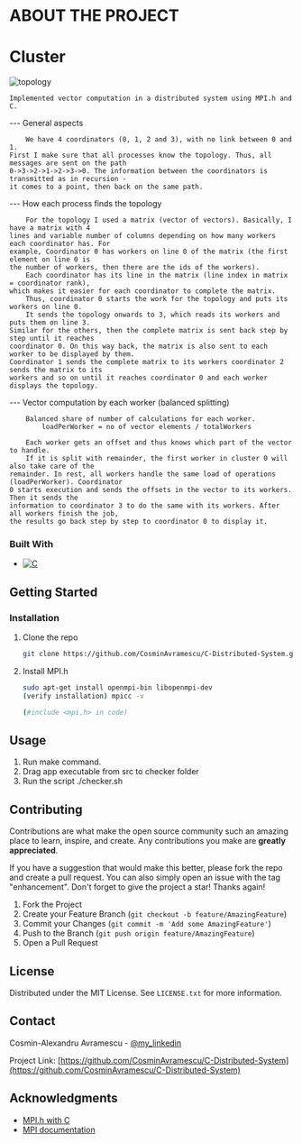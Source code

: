 <!-- ABOUT THE PROJECT -->
# ABOUT THE PROJECT

<!-- Cluster -->
# Cluster
![topology](https://i.imgur.com/6agX4dI.png)

	Implemented vector computation in a distributed system using MPI.h and C.	

--- General aspects

        We have 4 coordinators (0, 1, 2 and 3), with no link between 0 and 1.
    First I make sure that all processes know the topology. Thus, all messages are sent on the path
    0->3->2->1->2->3->0. The information between the coordinators is transmitted as in recursion - 
    it comes to a point, then back on the same path.

--- How each process finds the topology

        For the topology I used a matrix (vector of vectors). Basically, I have a matrix with 4 
    lines and variable number of columns depending on how many workers each coordinator has. For 
    example, Coordinator 0 has workers on line 0 of the matrix (the first element on line 0 is 
    the number of workers, then there are the ids of the workers).
        Each coordinator has its line in the matrix (line index in matrix = coordinator rank), 
    which makes it easier for each coordinator to complete the matrix.
        Thus, coordinator 0 starts the work for the topology and puts its workers on line 0.
        It sends the topology onwards to 3, which reads its workers and puts them on line 3. 
    Similar for the others, then the complete matrix is sent back step by step until it reaches 
    coordinator 0. On this way back, the matrix is also sent to each worker to be displayed by them. 
    Coordinator 1 sends the complete matrix to its workers coordinator 2 sends the matrix to its 
    workers and so on until it reaches coordinator 0 and each worker displays the topology.

--- Vector computation by each worker (balanced splitting)

        Balanced share of number of calculations for each worker.
            loadPerWorker = no of vector elements / totalWorkers

        Each worker gets an offset and thus knows which part of the vector to handle.
        If it is split with remainder, the first worker in cluster 0 will also take care of the 
    remainder. In rest, all workers handle the same load of operations (loadPerWorker). Coordinator
    0 starts execution and sends the offsets in the vector to its workers. Then it sends the 
    information to coordinator 3 to do the same with its workers. After all workers finish the job, 
    the results go back step by step to coordinator 0 to display it.


### Built With
* [![C][C]][C-url]


<!-- GETTING STARTED -->
## Getting Started

### Installation

1. Clone the repo
   ```sh
   git clone https://github.com/CosminAvramescu/C-Distributed-System.git
   ```
2. Install MPI.h
   ```sh
   sudo apt-get install openmpi-bin libopenmpi-dev
   (verify installation) mpicc -v

   (#include <mpi.h> in code)
   ```


<!-- USAGE EXAMPLES -->
## Usage

1. Run make command.
2. Drag app executable from src to checker folder
3. Run the script ./checker.sh


<!-- CONTRIBUTING -->
## Contributing

Contributions are what make the open source community such an amazing place to learn, inspire, and create. Any contributions you make are **greatly appreciated**.

If you have a suggestion that would make this better, please fork the repo and create a pull request. You can also simply open an issue with the tag "enhancement".
Don't forget to give the project a star! Thanks again!

1. Fork the Project
2. Create your Feature Branch (`git checkout -b feature/AmazingFeature`)
3. Commit your Changes (`git commit -m 'Add some AmazingFeature'`)
4. Push to the Branch (`git push origin feature/AmazingFeature`)
5. Open a Pull Request


<!-- LICENSE -->
## License

Distributed under the MIT License. See `LICENSE.txt` for more information.



<!-- CONTACT -->
## Contact

Cosmin-Alexandru Avramescu - [@my_linkedin](https://www.linkedin.com/in/cosmin-avramescu/)

Project Link: [https://github.com/CosminAvramescu/C-Distributed-System](https://github.com/CosminAvramescu/C-Distributed-System)


<!-- ACKNOWLEDGMENTS -->
## Acknowledgments

* [MPI.h with C](https://curc.readthedocs.io/en/latest/programming/MPI-C.html)
* [MPI documentation](https://www.open-mpi.org/doc/)



<!-- MARKDOWN LINKS & IMAGES -->
<!-- https://www.markdownguide.org/basic-syntax/#reference-style-links -->
[license-shield]: https://img.shields.io/github/license/othneildrew/Best-README-Template.svg?style=for-the-badge
[license-url]: https://github.com/othneildrew/Best-README-Template/blob/master/LICENSE.txt
[linkedin-shield]: https://img.shields.io/badge/-LinkedIn-black.svg?style=for-the-badge&logo=linkedin&colorB=555
[linkedin-url]: https://linkedin.com/in/othneildrew
[product-screenshot]: images/screenshot.png
[C]: https://img.shields.io/badge/c-%2300599C.svg?style=for-the-badge&logo=c&logoColor=white
[C-url]: https://devdocs.io/c/
